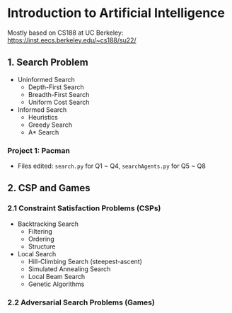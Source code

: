 # Introduction to Artificial Intelligence
Mostly based on CS188 at UC Berkeley: https://inst.eecs.berkeley.edu/~cs188/su22/

## 1. Search Problem
- Uninformed Search
  - Depth-First Search
  - Breadth-First Search
  - Uniform Cost Search
- Informed Search
  - Heuristics
  - Greedy Search
  - A* Search

### Project 1: Pacman
- Files edited: `search.py` for Q1 ~ Q4, `searchAgents.py` for Q5 ~ Q8

## 2. CSP and Games
### 2.1 Constraint Satisfaction Problems (CSPs)
- Backtracking Search
  - Filtering
  - Ordering
  - Structure
- Local Search
  - Hill-Climbing Search (steepest-ascent)
  - Simulated Annealing Search
  - Local Beam Search
  - Genetic Algorithms

### 2.2 Adversarial Search Problems (Games)